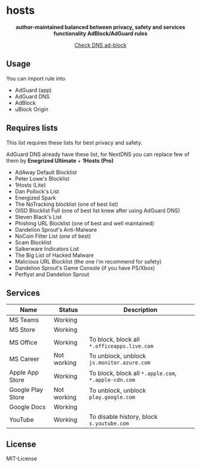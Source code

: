 # hosts

<p align='center'><b>author-maintained balanced between privacy, safety and services functionality AdBlock/AdGuard rules</b></p>

<p align='center'><a href='https://checkadblock.ru'>Check DNS ad-block</a></p>

## Usage

You can import rule into

- AdGuard (app)
- AdGuard DNS
- AdBlock
- uBlock Origin

## Requires lists

This list requires these lists for best privacy and safety.

AdGuard DNS already have these list, for NextDNS you can replace few of them by **Enegrized Ultimate** + **1Hosts (Pro)**

- AdAway Default Blocklist
- Peter Lowe's Blocklist
- 1Hosts (Lite)
- Dan Pollock's List
- Energized Spark
- The NoTracking blocklist (one of best list)
- OISD Blocklist Full (one of best list knew after using AdGuard DNS)
- Steven Black's List
- Phishing URL Blocklist (one of best and well maintained)
- Dandelion Sprout's Anti-Malware
- NoCoin Filter List (one of best)
- Scam Blocklist
- Salkerware Indicators List
- The Big List of Hacked Malware
- Malicious URL Blocklist (the one i'm recommend for safety)
- Dandelion Sprout's Game Console (if you have PS/Xbox)
- Perflyst and Dandelion Sprout

## Services

| Name              | Status      | Description                                          |
| ----------------- | ----------- | ---------------------------------------------------- |
| MS Teams          | Working     |
| MS Store          | Working     |
| MS Office         | Working     | To block, block all `*.officeapps.live.com`          |
| MS Career         | Not working | To unblock, unblock `js.monitor.azure.com`           |
| Apple App Store   | Working     | To block, block all `*.apple.com`, `*.apple-cdn.com` |
| Google Play Store | Not working | To unblock, unblock `play.google.com`                |
| Google Docs       | Working     |
| YouTube           | Working     | To disable history, block `s.youtube.com`            |

## License

MIT-License
